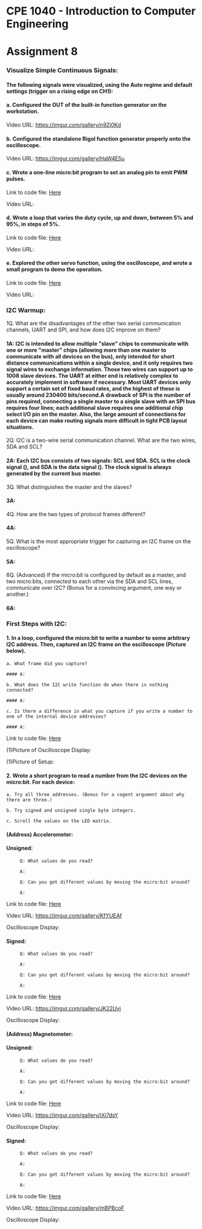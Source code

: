 # CPE 1040 - Introduction to Computer Engineering
# Assignment 8

### Visualize Simple Continuous Signals: 
#### The following signals were visualized, using the Auto regime and default settings (trigger on a rising edge on CH1):

#### a. Configured the OUT of the built-in function generator on the workstation. 
   
   Video URL:  https://imgur.com/gallery/n9Zj0Kd

#### b. Configured the standalone Rigol function generator properly onto the oscilloscope.
   
   Video URL: https://imgur.com/gallery/HaW4E5u
   
#### c. Wrote a one-line micro:bit program to set an analog pin to emit PWM pulses.

   Link to code file: [Here](here.js)
   
   Video URL:
   
#### d. Wrote a loop that varies the duty cycle, up and down, between 5% and 95%, in steps of 5%.

   Link to code file: [Here](here.js)
   
   Video URL:

#### e. Explored the other servo function, using the oscilloscope, and wrote a small program to demo the operation. 

   Link to code file: [Here](here.js)
   
   Video URL:
   
### I2C Warmup:
1Q. What are the disadvantages of the other two serial communication channels, UART and SPI, and how does I2C improve on them?

#### 1A: I2C is intended to allow multiple "slave" chips to communicate with one or more "master" chips (allowing more than one master to communicate with all devices on the bus), only intended for short distance communications within a single device, and it only requires two signal wires to exchange information. Those two wires can support up to 1008 slave devices. The UART at either end is relatively complex to accurately implement in software if necessary. Most UART devices only support a certain set of fixed baud rates, and the highest of these is usually around 230400 bits/second.A drawback of SPI is the number of pins required, connecting a single master to a single slave with an SPI bus requires four lines; each additional slave requires one additional chip select I/O pin on the master. Also, the large amount of connections for each device can make routing signals more difficult in tight PCB layout situations.

2Q. I2C is a two-wire serial communication channel. What are the two wires, SDA and SCL?

#### 2A: Each I2C bus consists of two signals: SCL and SDA. SCL is the clock signal (), and SDA is the data signal (). The clock signal is always generated by the current bus master.

3Q. What distinguishes the master and the slaves?

#### 3A:

4Q. How are the two types of protocol frames different?

#### 4A:

5Q. What is the most appropriate trigger for capturing an I2C frame on the oscilloscope?

#### 5A:

6Q. (Advanced) If the micro:bit is configured by default as a master, and two micro:bits, connected to each other via the SDA and SCL lines, communicate over I2C? (Bonus for a convincing argument, one way or another.)

#### 6A:

### First Steps with I2C:
#### 1. In a loop, configured the micro:bit to write a number to some arbitrary I2C address. Then, captured an I2C frame on the oscilloscope (Picture below).
   
    a. What frame did you capture?
    
    #### A:
   
    b. What does the I2C write function do when there is nothing connected?
    
    #### A:
    
    c. Is there a difference in what you capture if you write a number to one of the internal device addresses?
    
    #### A:

Link to code file: [Here](here.js)
    
(1)Picture of Oscilloscope Display:

(1)Picture of Setup:

    
#### 2. Wrote a short program to read a number from the I2C devices on the micro:bit. For each device:

    a. Try all three addresses. (Bonus for a cogent argument about why there are three.)
    
    b. Try signed and unsigned single byte integers.
    
    c. Scroll the values on the LED matrix.


#### (Address) Accelerometer:

#### Unsigned:
      
         Q: What values do you read?
         
         A:
    
         Q: Can you get different values by moving the micro:bit around?
         
         A:
      
   Link to code file: [Here](here.js)
         
   Video URL: https://imgur.com/gallery/KfYUEAf
         
   Oscilloscope Display:
   
#### Signed:
      
         Q: What values do you read?
         
         A:
    
         Q: Can you get different values by moving the micro:bit around?
         
         A:
   
   Link to code file: [Here](here.js)
         
   Video URL: https://imgur.com/gallery/JK22Uvj
         
   Oscilloscope Display:
   

#### (Address) Magnetometer:

#### Unsigned:
      
         Q: What values do you read?
         
         A:
    
         Q: Can you get different values by moving the micro:bit around?
         
         A:
   
   Link to code file: [Here](here.js)
         
   Video URL: https://imgur.com/gallery/iXi7dsY
         
   Oscilloscope Display:
   
#### Signed:
      
         Q: What values do you read?
         
         A:
    
         Q: Can you get different values by moving the micro:bit around?
         
         A:
   
   Link to code file: [Here](here.js)
         
   Video URL: https://imgur.com/gallery/mBPBcoF
         
   Oscilloscope Display:
